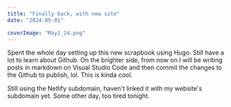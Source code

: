 ```yaml
---
title: "Finally back, with new site"
date: "2024-05-01"

coverImage: "May1_24.png"
---
```

<!--more-->

Spent the whole day setting up this new scrapbook using Hugo. Still have a lot to learn about Github. 
On the brighter side, from now on I will be writing posts in markdown on Visual Studio Code and then commit the changes to the Github to publish, lol. This is kinda cool.

Still using the Netlify subdomain, haven't linked it with my website's subdomain yet. Some other day, too tired tonight.